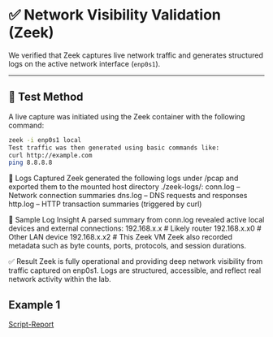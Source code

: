# ✅ Network Visibility Validation (Zeek)

We verified that Zeek captures live network traffic and generates structured logs on the active network interface (`enp0s1`).

---

## 🔎 Test Method

A live capture was initiated using the Zeek container with the following command:

```bash
zeek -i enp0s1 local
Test traffic was then generated using basic commands like:
curl http://example.com
ping 8.8.8.8
```

📁 Logs Captured
Zeek generated the following logs under /pcap and exported them to the mounted host directory ./zeek-logs/:
  conn.log – Network connection summaries
  dns.log – DNS requests and responses
  http.log – HTTP transaction summaries (triggered by curl)

🧠 Sample Log Insight
A parsed summary from conn.log revealed active local devices and external connections:
192.168.x.x      # Likely router
192.168.x.x0     # Other LAN device
192.168.x.x2     # This Zeek VM
Zeek also recorded metadata such as byte counts, ports, protocols, and session durations.

✅ Result
Zeek is fully operational and providing deep network visibility from traffic captured on enp0s1.
Logs are structured, accessible, and reflect real network activity within the lab.

## Example 1
[Script-Report](zeek_report_summary.md)

